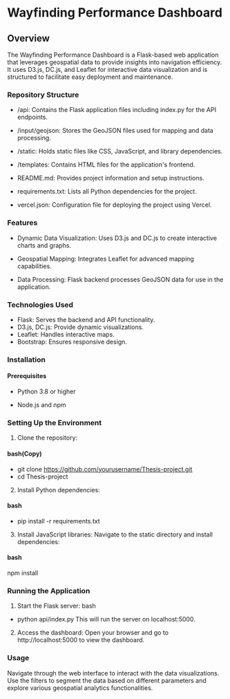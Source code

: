 # Wayfinding Performance Dashboard

## Overview

The Wayfinding Performance Dashboard is a Flask-based web application that leverages geospatial data to provide insights into navigation efficiency. It uses D3.js, DC.js, and Leaflet for interactive data visualization and is structured to facilitate easy deployment and maintenance.

### Repository Structure
- /api: Contains the Flask application files including index.py for the API endpoints.
  
- /input/geojson: Stores the GeoJSON files used for mapping and data processing.
  
- /static: Holds static files like CSS, JavaScript, and library dependencies.
  
- /templates: Contains HTML files for the application's frontend.
  
- README.md: Provides project information and setup instructions.
  
- requirements.txt: Lists all Python dependencies for the project.
  
- vercel.json: Configuration file for deploying the project using Vercel.

### Features
- Dynamic Data Visualization: Uses D3.js and DC.js to create interactive charts and graphs.
  
- Geospatial Mapping: Integrates Leaflet for advanced mapping capabilities.
  
- Data Processing: Flask backend processes GeoJSON data for use in the application.

### Technologies Used
- Flask: Serves the backend and API functionality.
- D3.js, DC.js: Provide dynamic visualizations. 
- Leaflet: Handles interactive maps. 
- Bootstrap: Ensures responsive design.

### Installation

#### Prerequisites
  
- Python 3.8 or higher
  
- Node.js and npm

### Setting Up the Environment

1. Clone the repository:

#### bash(Copy)
 
- git clone https://github.com/yourusername/Thesis-project.git
- cd Thesis-project

2. Install Python dependencies:
#### bash
- pip install -r requirements.txt
  
3. Install JavaScript libraries: Navigate to the static directory and install dependencies:
#### bash 
npm install

### Running the Application
1. Start the Flask server:
bash
- python api/index.py
This will run the server on localhost:5000.

2. Access the dashboard: Open your browser and go to http://localhost:5000 to view the dashboard.

### Usage
Navigate through the web interface to interact with the data visualizations. Use the filters to segment the data based on different parameters and explore various geospatial analytics functionalities.
